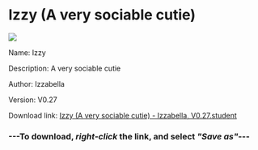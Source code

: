 # Izzy (A very sociable cutie)

<img src = "https://raw.githubusercontent.com/Arbiter1223/Koukou-Gurashi-Custom-Students/master/Students/Files/Izzy%20(A%20very%20sociable%20cutie).png">

Name: Izzy

Description: A very sociable cutie

Author: Izzabella

Version: V0.27

Download link: <a href="https://raw.githubusercontent.com/Arbiter1223/Koukou-Gurashi-Custom-Students/master/Students/Files/Izzy%20(A%20very%20sociable%20cutie)%20-%20Izzabella%2C%20V0.27.student">Izzy (A very sociable cutie) - Izzabella, V0.27.student</a>

### ---**To download, _right-click_ the link, and select _"Save as"_**---

